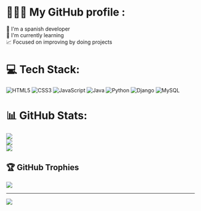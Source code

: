 # 👱🏻‍♂️ My GitHub profile :
🔭 I'm a spanish developer<br>🌱 I'm currently learning<br>📈 Focused on improving by doing projects

# 💻 Tech Stack:
![HTML5](https://img.shields.io/badge/html5-%23E34F26.svg?style=for-the-badge&logo=html5&logoColor=white) ![CSS3](https://img.shields.io/badge/css3-%231572B6.svg?style=for-the-badge&logo=css3&logoColor=white) ![JavaScript](https://img.shields.io/badge/javascript-%23323330.svg?style=for-the-badge&logo=javascript&logoColor=%23F7DF1E) ![Java](https://img.shields.io/badge/java-%23ED8B00.svg?style=for-the-badge&logo=java&logoColor=white) ![Python](https://img.shields.io/badge/python-3670A0?style=for-the-badge&logo=python&logoColor=ffdd54) ![Django](https://img.shields.io/badge/django-%23092E20.svg?style=for-the-badge&logo=django&logoColor=white) ![MySQL](https://img.shields.io/badge/mysql-%2300f.svg?style=for-the-badge&logo=mysql&logoColor=white)
# 📊 GitHub Stats:
![](https://github-readme-stats.vercel.app/api?username=jpuentesdev&theme=radical&hide_border=false&include_all_commits=false&count_private=false)<br/>
![](https://github-readme-streak-stats.herokuapp.com/?user=jpuentesdev&theme=radical&hide_border=false)<br/>
![](https://github-readme-stats.vercel.app/api/top-langs/?username=jpuentesdev&theme=radical&hide_border=false&include_all_commits=false&count_private=false&layout=compact)

## 🏆 GitHub Trophies
![](https://github-profile-trophy.vercel.app/?username=jpuentesdev&theme=radical&no-frame=false&no-bg=true&margin-w=4)

---
[![](https://visitcount.itsvg.in/api?id=jpuentesdev&icon=0&color=0)](https://visitcount.itsvg.in)

<!-- Proudly created with GPRM ( https://gprm.itsvg.in ) -->
